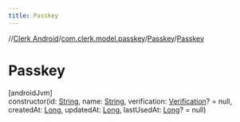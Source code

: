 ```yaml
---
title: Passkey
---
```

//[Clerk Android](../../../index.html)/[com.clerk.model.passkey](../index.html)/[Passkey](index.html)/[Passkey](-passkey.html)



# Passkey



[androidJvm]\
constructor(id: [String](https://kotlinlang.org/api/latest/jvm/stdlib/kotlin-stdlib/kotlin/-string/index.html), name: [String](https://kotlinlang.org/api/latest/jvm/stdlib/kotlin-stdlib/kotlin/-string/index.html), verification: [Verification](../../com.clerk.model.verification/-verification/index.html)? = null, createdAt: [Long](https://kotlinlang.org/api/latest/jvm/stdlib/kotlin-stdlib/kotlin/-long/index.html), updatedAt: [Long](https://kotlinlang.org/api/latest/jvm/stdlib/kotlin-stdlib/kotlin/-long/index.html), lastUsedAt: [Long](https://kotlinlang.org/api/latest/jvm/stdlib/kotlin-stdlib/kotlin/-long/index.html)? = null)





